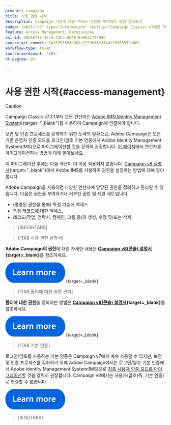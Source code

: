 ```yaml
---
product: campaign
title: 사용 권한 시작
description: Campaign 기능에 대한 액세스 권한을 부여하는 방법 알아보기
badge: label="v7" type="Informative" tooltip="Campaign Classic v7에만 적용"
feature: Access Management, Permissions
exl-id: 9b616715-33cd-43ba-8548-8d96a179408e
source-git-commit: 34f875f583dd81c2229b66f3344f23965532e802
workflow-type: tm+mt
source-wordcount: '261'
ht-degree: 8%

---
```


# 사용 권한 시작{#access-management}


>[!CAUTION]
>
>Campaign Classic v7.3.1부터 모든 연산자는 [Adobe IMS(Identity Management System)](https://helpx.adobe.com/kr/enterprise/using/identity.html){target="_blank"}를 사용하여 Campaign에 연결해야 합니다.
>
>보안 및 인증 프로세스를 강화하기 위한 노력의 일환으로, Adobe Campaign은 모든 기존 운영자 인증 모드를 로그인/암호 기본 인증에서 Adobe Identity Management System(IMS)으로 마이그레이션할 것을 강력히 권장합니다. [이 페이지](../../technotes/using/migrate-users-to-ims.md)에서 연산자를 마이그레이션하는 방법에 대해 알아보세요.
> 
>이 마이그레이션 후에는 다음 섹션이 더 이상 적용되지 않습니다.  [Campaign v8 설명서](https://experienceleague.adobe.com/docs/campaign/campaign-v8/admin/permissions/gs-permissions.html?lang=ko){target="_blank"}에서 Adobe IMS를 사용하여 권한을 설정하는 방법에 대해 알아봅니다.


Adobe Campaign을 사용하면 다양한 연산자에 할당된 권한을 정의하고 관리할 수 있습니다. 다음은 권한을 부여하거나 거부한 권한 및 제한 세트입니다.

* (명명된 권한을 통해) 특정 기능에 액세스
* 특정 레코드에 대한 액세스,
* 레코드(작업, 연락처, 캠페인, 그룹 등)의 생성, 수정 및/또는 삭제.

>[!BEGINTABS]

>[!TAB 사용 권한 설명서]

**Adobe Campaign의 권한**&#x200B;에 대한 자세한 내용은 **[Campaign v8(콘솔) 설명서](https://experienceleague.adobe.com/ko/docs/campaign/campaign-v8/admin/permissions/gs-permissions?lang=en#_blank){target=_blank}**&#x200B;를 참조하세요.

[![이미지](../../assets/do-not-localize/learn-more-button.svg)](https://experienceleague.adobe.com/ko/docs/campaign/campaign-v8/admin/permissions/gs-permissions?lang=en#_blank){target=_blank}


>[!TAB 폴더에 대한 권한 관리]

**폴더에 대한 권한**&#x200B;을 정의하는 방법은 **[Campaign v8(콘솔) 설명서](https://experienceleague.adobe.com/ko/docs/campaign/campaign-v8/admin/permissions/folder-permissions){target=_blank}**&#x200B;를 참조하세요.

[![이미지](../../assets/do-not-localize/learn-more-button.svg)](https://experienceleague.adobe.com/ko/docs/campaign/campaign-v8/admin/permissions/folder-permissions){target=_blank}


>[!TAB 기본 인증]

로그인/암호를 사용하는 기본 인증은 Campaign v7에서 계속 사용할 수 있지만, 보안 및 인증 프로세스를 강화하기 위해 Adobe Campaign에서는 로그인/암호 기본 인증에서 Adobe Identity Management System(IMS)으로 [최종 사용자 인증 모드를 마이그레이션](../../technotes/using/ac-ims.md)할 것을 강력히 권장합니다. Campaign v8에서는 사용자/암호(즉, 기본 인증)로 연결할 수 없습니다.

[![이미지](../../assets/do-not-localize/learn-more-button.svg)](../../technotes/using/ac-ims.md)


>[!ENDTABS]



<!--
The permissions apply to operator profiles or operator groups.

They are completed by safety parameters linked to the operator's connection mode to Adobe Campaign. For more about security zones in [this page](../../installation/using/security-zones.md).

There are two types of permissions you can grant to a user:

* You can define groups of operators to which you attribute rights, then associate the operators with one or more groups. This enables you to reuse rights and make operator profiles more consistent. It also facilitates the management and maintenance of profiles. Group creation and management are presented in [this section](access-management-groups.md).

* You can attribute named rights directly to users, in some cases to overload the rights allocated via groups. These rights are presented in [this page](access-management-named-rights.md).

>[!NOTE]
>
> * Before starting defining permissions, Adobe recommends you to read the [Security configuration checklist](https://helpx.adobe.com/kr/campaign/kb/acc-security.html).
> * To learn more about permissions, please refer to the detailed explanation on the [Campaign v8 documentation](https://experienceleague.adobe.com/ko/docs/campaign/campaign-v8/admin/permissions/gs-permissions){target=_blank}.

Learn how to grant access and set up permissions in these sections:

* [Create operators](access-management-operators.md)

* [Define groups](access-management-groups.md)

* [Add Named rights](access-management-named-rights.md)

* [Manage Campaign folder access](access-management-folders.md)

* [Access rights matrix](access-management-named-rights.md#access-rights-matrix)


See also:

* [Manage permissions for workflows](../../workflow/using/managing-rights.md)
* [Manage permissions for distributed marketing](../../distributed/using/about-distributed-marketing.md#operators-and-entities)
* [Manage permissions for the interaction module](../../interaction/using/operator-profiles.md)
* [Filter access to schemas](../../configuration/using/filtering-schemas.md)
* [Restricting PI view](../../configuration/using/restricting-pii-view.md)
-->